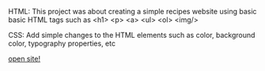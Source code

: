HTML:
This project was about creating a simple recipes website using basic basic HTML tags such as &lt;h1&gt; &lt;p&gt; &lt;a&gt; &lt;ul&gt; &lt;ol&gt; &lt;img/&gt;

CSS:
Add simple changes to the HTML elements such as color, background color, typography properties, etc

<a href="https://somi-dev.github.io/odin-recipes/">open site!</a>